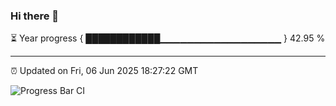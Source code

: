 ### Hi there 👋

⏳ Year progress { ████████████▁▁▁▁▁▁▁▁▁▁▁▁▁▁▁▁▁▁ } 42.95 %

---

⏰ Updated on Fri, 06 Jun 2025 18:27:22 GMT

![Progress Bar CI](https://github.com/liununu/liununu/workflows/Progress%20Bar%20CI/badge.svg)
